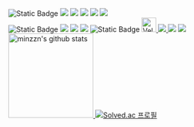 <div>
    <img alt="Static Badge" src="https://img.shields.io/badge/💻 My_Stack-0A0C10?style=for-the-badge&logoColor=#0A0C100&color=ffffff">
    <img src="https://img.shields.io/badge/HTML-E34F26?style=for-the-badge&logo=HTML5&logoColor=white">
    <img src="https://img.shields.io/badge/CSS-1572B6?style=for-the-badge&logo=CSS3&logoColor=white">
    <img src="https://img.shields.io/badge/JAVASCRIPT-F7DF1E?style=for-the-badge&logo=javascript&logoColor=black">
    <img src="https://img.shields.io/badge/TYPESCRIPT-3178C6?style=for-the-badge&logo=typescript&logoColor=white">
    <img src="https://img.shields.io/badge/REACT-61DAFB?style=for-the-badge&logo=react&logoColor=black">
    <br/>
    <img alt="Static Badge" src="https://img.shields.io/badge/💻 Studying-0A0C10?style=for-the-badge&logoColor=#0A0C100&color=ffffff">
    <img src="https://img.shields.io/badge/REACT NATIVE-61DAFB?style=for-the-badge&logo=react&logoColor=black">
    <img src="https://img.shields.io/badge/STYLED COMPONENTS-DB7093?style=for-the-badge&logo=styledcomponents&logoColor=white">
    <img src="https://img.shields.io/badge/figma-F24E1E?style=for-the-badge&logo=figma&logoColor=white">  
    <img alt="Static Badge" src="https://img.shields.io/badge/💻 Study Log & Tools-0A0C10?style=for-the-badge&logoColor=#0A0C100&color=ffffff">
    <a href="https://velog.io/@minzzn">
        <img src="https://velog-readme-stats.vercel.app/api/badge?name=minzzn" alt="Velog's GitHub stats" style="height:29px">
    </a>
    <a target="_blank" href="https://stingy-teacher-93e.notion.site/minzzn-Notion-7b4950d367964212919e5d7fc0802209?pvs=4">
        <img src="https://img.shields.io/badge/Notion-FFFFFF?style=for-the-badge&logo=Notion&logoColor=black&link=https://stingy-teacher-93e.notion.site/minzzn-Notion-7b4950d367964212919e5d7fc0802209?pvs=4"/>
    </a>
    <img src="https://img.shields.io/badge/GitHub-181717?style=for-the-badge&logo=GitHub&logoColor=white">
    <img src="https://img.shields.io/badge/visual studio code-007ACC?style=for-the>
</div>
    <div align="center">
    <a href="https://github.com/minzzn">
      <img style="height:170px" src="https://github-readme-stats.vercel.app/api?username=minzzn&show_icons=true&include_all_commits=true&theme=holi" alt="minzzn's github stats" />
    </a>
    <a href="https://solved.ac/joke_bear">
      <img src="http://mazassumnida.wtf/api/generate_badge?boj=joke_bear" alt="Solved.ac 프로필" />
    </a>
</div>

